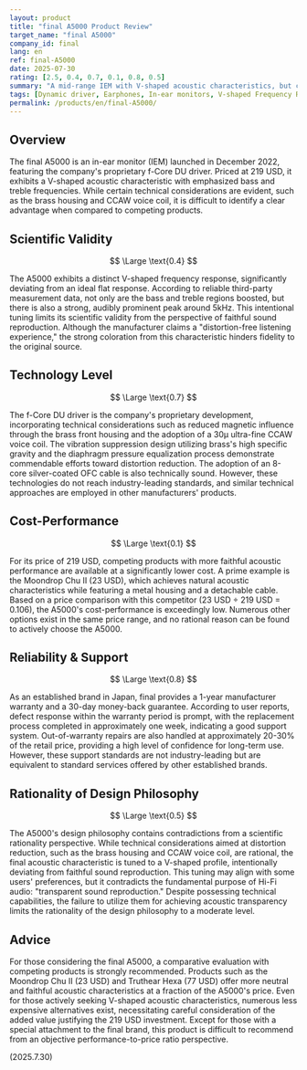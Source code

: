 ```yaml
---
layout: product
title: "final A5000 Product Review"
target_name: "final A5000"
company_id: final
lang: en
ref: final-A5000
date: 2025-07-30
rating: [2.5, 0.4, 0.7, 0.1, 0.8, 0.5]
summary: "A mid-range IEM with V-shaped acoustic characteristics, but competing products offering superior fidelity exist at a fraction of the price, making it difficult to recommend from a cost-performance perspective."
tags: [Dynamic driver, Earphones, In-ear monitors, V-shaped Frequency Response, final]
permalink: /products/en/final-A5000/
---
```

## Overview

The final A5000 is an in-ear monitor (IEM) launched in December 2022, featuring the company's proprietary f-Core DU driver. Priced at 219 USD, it exhibits a V-shaped acoustic characteristic with emphasized bass and treble frequencies. While certain technical considerations are evident, such as the brass housing and CCAW voice coil, it is difficult to identify a clear advantage when compared to competing products.

## Scientific Validity

$$ \Large \text{0.4} $$

The A5000 exhibits a distinct V-shaped frequency response, significantly deviating from an ideal flat response. According to reliable third-party measurement data, not only are the bass and treble regions boosted, but there is also a strong, audibly prominent peak around 5kHz. This intentional tuning limits its scientific validity from the perspective of faithful sound reproduction. Although the manufacturer claims a "distortion-free listening experience," the strong coloration from this characteristic hinders fidelity to the original source.

## Technology Level

$$ \Large \text{0.7} $$

The f-Core DU driver is the company's proprietary development, incorporating technical considerations such as reduced magnetic influence through the brass front housing and the adoption of a 30μ ultra-fine CCAW voice coil. The vibration suppression design utilizing brass's high specific gravity and the diaphragm pressure equalization process demonstrate commendable efforts toward distortion reduction. The adoption of an 8-core silver-coated OFC cable is also technically sound. However, these technologies do not reach industry-leading standards, and similar technical approaches are employed in other manufacturers' products.

## Cost-Performance

$$ \Large \text{0.1} $$

For its price of 219 USD, competing products with more faithful acoustic performance are available at a significantly lower cost. A prime example is the Moondrop Chu II (23 USD), which achieves natural acoustic characteristics while featuring a metal housing and a detachable cable. Based on a price comparison with this competitor (23 USD ÷ 219 USD = 0.106), the A5000's cost-performance is exceedingly low. Numerous other options exist in the same price range, and no rational reason can be found to actively choose the A5000.

## Reliability & Support

$$ \Large \text{0.8} $$

As an established brand in Japan, final provides a 1-year manufacturer warranty and a 30-day money-back guarantee. According to user reports, defect response within the warranty period is prompt, with the replacement process completed in approximately one week, indicating a good support system. Out-of-warranty repairs are also handled at approximately 20-30% of the retail price, providing a high level of confidence for long-term use. However, these support standards are not industry-leading but are equivalent to standard services offered by other established brands.

## Rationality of Design Philosophy

$$ \Large \text{0.5} $$

The A5000's design philosophy contains contradictions from a scientific rationality perspective. While technical considerations aimed at distortion reduction, such as the brass housing and CCAW voice coil, are rational, the final acoustic characteristic is tuned to a V-shaped profile, intentionally deviating from faithful sound reproduction. This tuning may align with some users' preferences, but it contradicts the fundamental purpose of Hi-Fi audio: "transparent sound reproduction." Despite possessing technical capabilities, the failure to utilize them for achieving acoustic transparency limits the rationality of the design philosophy to a moderate level.

## Advice

For those considering the final A5000, a comparative evaluation with competing products is strongly recommended. Products such as the Moondrop Chu II (23 USD) and Truthear Hexa (77 USD) offer more neutral and faithful acoustic characteristics at a fraction of the A5000's price. Even for those actively seeking V-shaped acoustic characteristics, numerous less expensive alternatives exist, necessitating careful consideration of the added value justifying the 219 USD investment. Except for those with a special attachment to the final brand, this product is difficult to recommend from an objective performance-to-price ratio perspective.

(2025.7.30)
